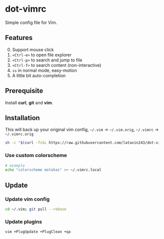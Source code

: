 # dot-vimrc
Simple config file for Vim.

## Features

0. Support mouse click
1. `<Ctrl-e>` to open file explorer
2. `<Ctrl-p>` to search and jump to file
3. `<Ctrl-f>` to search content (non-interactive)
4. `ss` in normal mode, easy-motion
5. A little bit auto-completion

## Prerequisite

Install **curl**, **git** and **vim**.


## Installation

This will back up your original vim config, `~/.vim` -> `~/.vim.orig`, `~/.vimrc` -> `~/.vimrc.orig`

```bash
sh -c "$(curl -fsSL https://raw.githubusercontent.com/latavin243/dot-vimrc/master/install.sh)"
```

### Use custom colorscheme
```bash
# example
echo "colorscheme molokai" >> ~/.vimrc.local
```

## Update

### Update vim config
```bash
cd ~/.vim; git pull --rebase
```

### Update plugins
```bash
vim +PlugUpdate +PlugClean +qa
```
